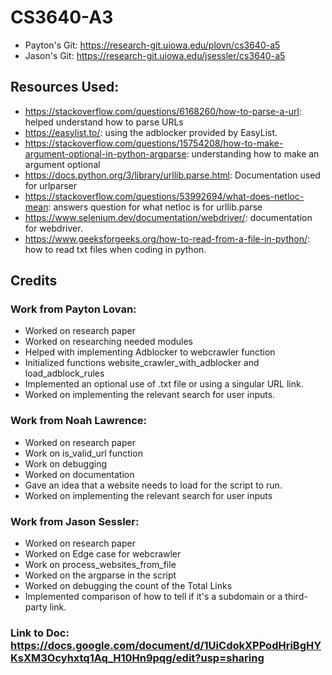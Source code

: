 # CS3640-A3

- Payton's Git: https://research-git.uiowa.edu/plovn/cs3640-a5
- Jason's Git: https://research-git.uiowa.edu/jsessler/cs3640-a5

## Resources Used:
- https://stackoverflow.com/questions/6168260/how-to-parse-a-url: helped understand how to parse URLs
- https://easylist.to/: using the adblocker provided by EasyList.
- https://stackoverflow.com/questions/15754208/how-to-make-argument-optional-in-python-argparse: understanding how to make an argument optional
- https://docs.python.org/3/library/urllib.parse.html: Documentation used for urlparser
- https://stackoverflow.com/questions/53992694/what-does-netloc-mean: answers question for what netloc is for urllib.parse
- https://www.selenium.dev/documentation/webdriver/: documentation for webdriver.
- https://www.geeksforgeeks.org/how-to-read-from-a-file-in-python/: how to read txt files when coding in python.



## Credits

### Work from Payton Lovan: 
- Worked on research paper
- Worked on researching needed modules
- Helped with implementing Adblocker to webcrawler function
- Initialized functions website_crawler_with_adblocker and load_adblock_rules
- Implemented an optional use of .txt file or using a singular URL link.
- Worked on implementing the relevant search for user inputs.


### Work from Noah Lawrence: 
- Worked on research paper
- Work on is_valid_url function
- Work on debugging
- Worked on documentation
- Gave an idea that a website needs to load for the script to run.
- Worked on implementing the relevant search for user inputs

### Work from Jason Sessler:
- Worked on research paper
- Worked on Edge case for webcrawler 
- Work on process_websites_from_file
- Worked on the argparse in the script
- Worked on debugging the count of the Total Links
- Implemented comparison of how to tell if it's a subdomain or a third-party link.

### Link to Doc: https://docs.google.com/document/d/1UiCdokXPPodHriBgHYKsXM3Ocyhxtq1Aq_H10Hn9pqg/edit?usp=sharing
